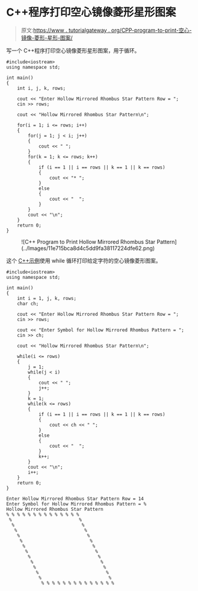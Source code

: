 # C++程序打印空心镜像菱形星形图案

> 原文:[https://www . tutorialgateway . org/CPP-program-to-print-空心-镜像-菱形-星形-图案/](https://www.tutorialgateway.org/cpp-program-to-print-hollow-mirrored-rhombus-star-pattern/)

写一个 C++程序打印空心镜像菱形星形图案，用于循环。

```
#include<iostream>
using namespace std;

int main()
{
	int i, j, k, rows;

    cout << "Enter Hollow Mirrored Rhombus Star Pattern Row = ";
    cin >> rows;

    cout << "Hollow Mirrored Rhombus Star Pattern\n"; 

    for(i = 1; i <= rows; i++)
    {
    	for(j = 1; j < i; j++)
		{
            cout << " ";
        }
        for(k = 1; k <= rows; k++)
        {
            if (i == 1 || i == rows || k == 1 || k == rows)
            {
                cout << "* ";
            }
            else
            {
                cout << "  ";
            }         
        }
        cout << "\n";
    }		
 	return 0;
}
```

<figure class="wp-block-image size-large">![C++ Program to Print Hollow Mirrored Rhombus Star Pattern](../Images/11e715bca8d4c5dd9fa38117224dfe62.png)</figure>

这个 [C++示例](https://www.tutorialgateway.org/cpp-programs/)使用 while 循环打印给定字符的空心镜像菱形图案。

```
#include<iostream>
using namespace std;

int main()
{
	int i = 1, j, k, rows;
    char ch;

    cout << "Enter Hollow Mirrored Rhombus Star Pattern Row = ";
    cin >> rows;

    cout << "Enter Symbol for Hollow Mirrored Rhombus Pattern = ";
    cin >> ch;

    cout << "Hollow Mirrored Rhombus Star Pattern\n"; 

    while(i <= rows)
    {
        j = 1; 
    	while(j < i)
		{
            cout << " ";
            j++;
        }
        k = 1; 
        while(k <= rows)
        {
            if (i == 1 || i == rows || k == 1 || k == rows)
            {
                cout << ch << " ";
            }
            else
            {
                cout << "  ";
            }   
            k++;      
        }
        cout << "\n";
        i++;
    }		
 	return 0;
}
```

```
Enter Hollow Mirrored Rhombus Star Pattern Row = 14
Enter Symbol for Hollow Mirrored Rhombus Pattern = %
Hollow Mirrored Rhombus Star Pattern
% % % % % % % % % % % % % % 
 %                         % 
  %                         % 
   %                         % 
    %                         % 
     %                         % 
      %                         % 
       %                         % 
        %                         % 
         %                         % 
          %                         % 
           %                         % 
            %                         % 
             % % % % % % % % % % % % % % 
```